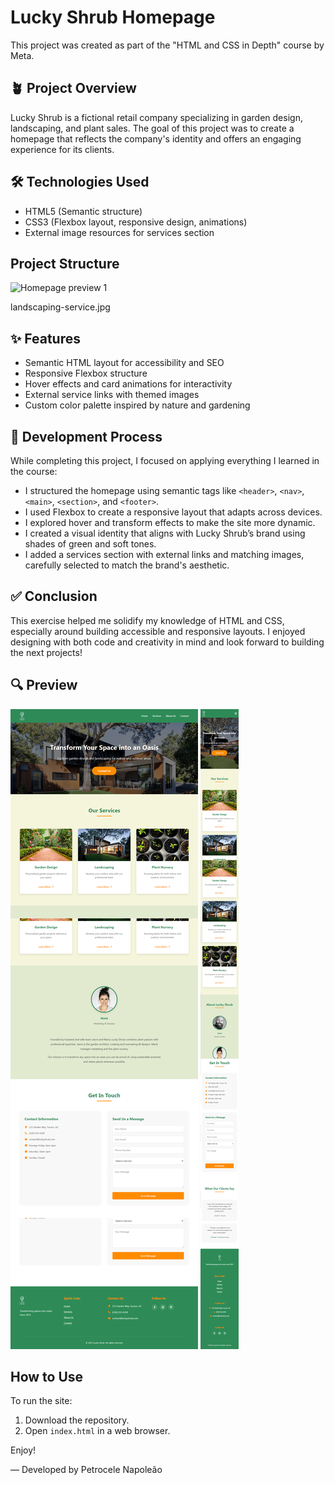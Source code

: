# Lucky Shrub Homepage

This project was created as part of the "HTML and CSS in Depth" course by Meta.

## 🪴 Project Overview

Lucky Shrub is a fictional retail company specializing in garden design, landscaping, and plant sales. The goal of this project was to create a homepage that reflects the company's identity and offers an engaging experience for its clients.

## 🛠️ Technologies Used

- HTML5 (Semantic structure)
- CSS3 (Flexbox layout, responsive design, animations)
- External image resources for services section

## Project Structure

![Homepage preview 1](https://raw.githubusercontent.com/pietronapoleao/luck-shrub-homepage/refs/heads/main/assets/images/structure.jpg)

landscaping-service.jpg
## ✨ Features

- Semantic HTML layout for accessibility and SEO
- Responsive Flexbox structure
- Hover effects and card animations for interactivity
- External service links with themed images
- Custom color palette inspired by nature and gardening

## 🧠 Development Process

While completing this project, I focused on applying everything I learned in the course:
- I structured the homepage using semantic tags like `<header>`, `<nav>`, `<main>`, `<section>`, and `<footer>`.
- I used Flexbox to create a responsive layout that adapts across devices.
- I explored hover and transform effects to make the site more dynamic.
- I created a visual identity that aligns with Lucky Shrub’s brand using shades of green and soft tones.
- I added a services section with external links and matching images, carefully selected to match the brand's aesthetic.

## ✅ Conclusion

This exercise helped me solidify my knowledge of HTML and CSS, especially around building accessible and responsive layouts. I enjoyed designing with both code and creativity in mind and look forward to building the next projects!

## 🔍 Preview

![Homepage preview 1](https://raw.githubusercontent.com/pietronapoleao/lucky-shrub-homepage/refs/heads/main/assets/images/demo1.png)
![Homepage preview 2](https://raw.githubusercontent.com/pietronapoleao/lucky-shrub-homepage/refs/heads/main/assets/images/demo2.png)


## How to Use

To run the site:
1. Download the repository.
2. Open `index.html` in a web browser.

Enjoy!

— Developed by Petrocele Napoleão
